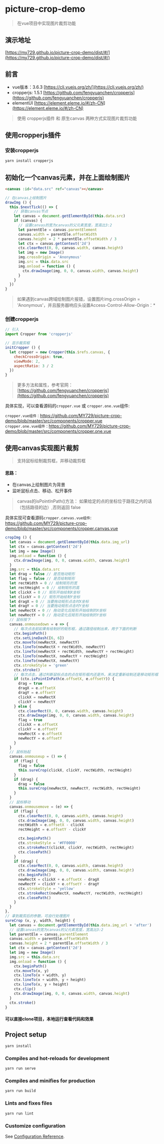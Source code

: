 # picture-crop-demo
> 在vue项目中实现图片裁剪功能

## 演示地址

[https://my729.github.io/picture-crop-demo/dist/#/](https://my729.github.io/picture-crop-demo/dist/#/)

## 前言

* vue版本：3.6.3 [https://cli.vuejs.org/zh/](https://cli.vuejs.org/zh/)
* cropperjs: 1.5.1 [https://github.com/fengyuanchen/cropperjs](https://github.com/fengyuanchen/cropperjs)  
* elementUI  [https://element.eleme.io/#/zh-CN](https://element.eleme.io/#/zh-CN)

> 使用 cropperjs插件 和 原生canvas 两种方式实现图片裁剪功能

## 使用cropperjs插件

### 安装cropperjs
``` bash
yarn install cropperjs
```

##  初始化一个canvas元素，并在上面绘制图片

```html
<canvas :id="data.src" ref="canvas"></canvas>
```

``` js
// 在canvas上绘制图片
drawImg () {
  this.$nextTick(() => {
    // 获取canvas节点
    let canvas = document.getElementById(this.data.src)
    if (canvas) {
      // 设置canvas的宽为canvas的父元素宽度，宽高比3:2
      let parentEle = canvas.parentElement
      canvas.width = parentEle.offsetWidth
      canvas.height = 2 * parentEle.offsetWidth / 3
      let ctx = canvas.getContext('2d')
      ctx.clearRect(0, 0, canvas.width, canvas.height)
      let img = new Image()
      img.crossOrigin = 'Anonymous'
      img.src = this.data.src
      img.onload = function () {
        ctx.drawImage(img, 0, 0, canvas.width, canvas.height)
      }
    }
  })
}
```
> 如果遇到canvas跨域绘制图片报错，设置图片img.crossOrigin = 'Anonymous'，并且服务器响应头设置Access-Control-Allow-Origin：*


### 创建cropperjs
```js
// 引入
import Cropper from 'cropperjs'

// 显示裁剪框
initCropper () {
  let cropper = new Cropper(this.$refs.canvas, {
    checkCrossOrigin: true,
    viewMode: 2,
    aspectRatio: 3 / 2
  })
}
```
> 更多方法和属性，参考官网： [https://github.com/fengyuanchen/cropperjs](https://github.com/fengyuanchen/cropperjs)

具体实现，可以查看源码的`cropper.vue` 或 `cropper.one.vue`组件:

`cropper.vue组件：`https://github.com/MY729/picture-crop-demo/blob/master/src/components/cropper.vue  
`cropper.one.vue组件：`https://github.com/MY729/picture-crop-demo/blob/master/src/components/cropper.one.vue

## 使用canvas实现图片裁剪

> 支持鼠标绘制裁剪框，并移动裁剪框

#### 思路：
* 在canvas上绘制图片为背景  
* 监听鼠标点击、移动、松开事件

> canvas的isPointInPath()方法：
> 如果给定的点的坐标位于路径之内的话（包括路径的边）,否则返回 false

具体实现可查看源码`cropper.canvas.vue组件`: https://github.com/MY729/picture-crop-demo/blob/master/src/components/cropper.canvas.vue

```js
cropImg () {
  let canvas = document.getElementById(this.data.img_url)
  let ctx = canvas.getContext('2d')
  let img = new Image()
  img.onload = function () {
    ctx.drawImage(img, 0, 0, canvas.width, canvas.height)
  }
  img.src = this.data.src
  let drag = false // 是否拖动矩形
  let flag = false // 是否绘制矩形
  let rectWidth = 0 // 绘制矩形的宽
  let rectHeight = 0 // 绘制矩形的高
  let clickX = 0 // 矩形开始绘制X坐标
  let clickY = 0 // 矩形开始绘制Y坐标
  let dragX = 0 // 当要拖动矩形点击时X坐标
  let dragY = 0 // 当要拖动矩形点击时Y坐标
  let newRectX = 0 // 拖动变化后矩形开始绘制的X坐标
  let newRectY = 0 // 拖动变化后矩形开始绘制的Y坐标
  // 鼠标按下
  canvas.onmousedown = e => {
    // 每次点击前如果有绘制好的矩形框，通过路径绘制出来，用于下面的判断
    ctx.beginPath()
    ctx.setLineDash([6, 6])
    ctx.moveTo(newRectX, newRectY)
    ctx.lineTo(newRectX + rectWidth, newRectY)
    ctx.lineTo(newRectX + rectWidth, newRectY + rectHeight)
    ctx.lineTo(newRectX, newRectY + rectHeight)
    ctx.lineTo(newRectX, newRectY)
    ctx.strokeStyle = 'green'
    ctx.stroke()
    // 每次点击，通过判断鼠标点击的点在矩形框内还是外，来决定重新绘制还是移动矩形框
    if (ctx.isPointInPath(e.offsetX, e.offsetY)) {
      drag = true
      dragX = e.offsetX
      dragY = e.offsetY
      clickX = newRectX
      clickY = newRectY
    } else {
      ctx.clearRect(0, 0, canvas.width, canvas.height)
      ctx.drawImage(img, 0, 0, canvas.width, canvas.height)
      flag = true
      clickX = e.offsetX
      clickY = e.offsetY
      newRectX = e.offsetX
      newRectY = e.offsetY
    }
  }
  // 鼠标抬起
  canvas.onmouseup = () => {
    if (flag) {
      flag = false
      this.sureCrop(clickX, clickY, rectWidth, rectHeight)
    }
    if (drag) {
      drag = false
      this.sureCrop(newRectX, newRectY, rectWidth, rectHeight)
    }
  }
  // 鼠标移动
  canvas.onmousemove = (e) => {
    if (flag) {
      ctx.clearRect(0, 0, canvas.width, canvas.height)
      ctx.drawImage(img, 0, 0, canvas.width, canvas.height)
      rectWidth = e.offsetX - clickX
      rectHeight = e.offsetY - clickY

      ctx.beginPath()
      ctx.strokeStyle = '#FF0000'
      ctx.strokeRect(clickX, clickY, rectWidth, rectHeight)
      ctx.closePath()
    }
    if (drag) {
      ctx.clearRect(0, 0, canvas.width, canvas.height)
      ctx.drawImage(img, 0, 0, canvas.width, canvas.height)
      ctx.beginPath()
      newRectX = clickX + e.offsetX - dragX
      newRectY = clickY + e.offsetY - dragY
      ctx.strokeStyle = 'yellow'
      ctx.strokeRect(newRectX, newRectY, rectWidth, rectHeight)
      ctx.closePath()
    }
  }
},
// 拿到裁剪后的参数，可自行处理图片
sureCrop (x, y, width, height) {
  let canvas = document.getElementById(this.data.img_url + 'after')
  // 设置canvas的宽为canvas的父元素宽度，宽高比3:2
  let parentEle = canvas.parentElement
  canvas.width = parentEle.offsetWidth
  canvas.height = 2 * parentEle.offsetWidth / 3
  let ctx = canvas.getContext('2d')
  let img = new Image()
  img.src = this.data.src
  img.onload = function () {
    ctx.beginPath()
    ctx.moveTo(x, y)
    ctx.lineTo(x + width, y)
    ctx.lineTo(x + width, y + height)
    ctx.lineTo(x, y + height)
    ctx.clip()
    ctx.drawImage(img, 0, 0, canvas.width, canvas.height)
  }
  ctx.stroke()
}
```

#### 可以直接clone项目，本地运行查看代码和效果

## Project setup
```
yarn install
```

### Compiles and hot-reloads for development
```
yarn run serve
```

### Compiles and minifies for production
```
yarn run build
```
### Lints and fixes files
```
yarn run lint
```

### Customize configuration
See [Configuration Reference](https://cli.vuejs.org/config/).
